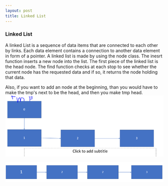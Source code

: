 ```yaml
---
layout: post
title: Linked List
---
```


### Linked List
A linked List is a sequence of data items that are connected to each other by links. 
Each data element contains a connection to another data element in form of a pointer.
A linked list is made by using the node class.
The inesrt function inserts a new node into the list.
The first piece of the linked list is the head node.
The find function checks at each stop to see whether the current node has the requested data and if so, 
it returns the node holding that data.

Also, if you want to add an node at the beginning, than you would have to make the tmp's next to be the head, 
and then you make tmp head. 
![Before](/images/Before.PNG)





![After](/images/After.PNG)
